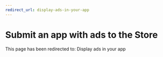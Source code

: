 ```yaml
---
redirect_url: display-ads-in-your-app
---
```


# Submit an app with ads to the Store

This page has been redirected to: Display ads in your app


 

 

